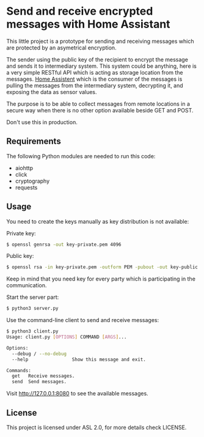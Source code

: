 # Send and receive encrypted messages with Home Assistant

This little project is a prototype for sending and receiving messages which
are protected by an asymetrical encryption.

The sender using the public key of the recipient to encrypt the message and
sends it to intermediary system. This system could be anything, here is a 
very simple RESTful API which is acting as storage location from the messages.
[Home Assistent](https://home-assistant.io/) which is the consumer of the
messages is pulling the messages from the intermediary system, decrypting it,
and exposing the data as sensor values.

The purpose is to be able to collect messages from remote locations in a 
secure way when there is no other option available beside GET and POST.

Don't use this in production.

## Requirements

The following Python modules are needed to run this code:

- aiohttp
- click
- cryptography
- requests

## Usage

You need to create the keys manually as key distribution is not available:

Private key:

```bash
$ openssl genrsa -out key-private.pem 4096
```

Public key:

```bash
$ openssl rsa -in key-private.pem -outform PEM -pubout -out key-public.pem
```

Keep in mind that you need key for every party which is participating in the 
communication.

Start the server part:

```bash
$ python3 server.py
```

Use the command-line client to send and receive messages:

```bash
$ python3 client.py 
Usage: client.py [OPTIONS] COMMAND [ARGS]...

Options:
  --debug / --no-debug
  --help                Show this message and exit.

Commands:
  get   Receive messages.
  send  Send messages.
```

Visit http://127.0.0.1:8080 to see the available messages.


## License

This project is licensed under ASL 2.0, for more details check LICENSE.
